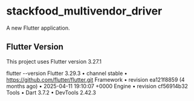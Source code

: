 # stackfood_multivendor_driver

A new Flutter application.

## Flutter Version

This project uses Flutter version 3.27.1

flutter --version
Flutter 3.29.3 • channel stable • https://github.com/flutter/flutter.git
Framework • revision ea121f8859 (4 months ago) • 2025-04-11 19:10:07 +0000
Engine • revision cf56914b32
Tools • Dart 3.7.2 • DevTools 2.42.3
